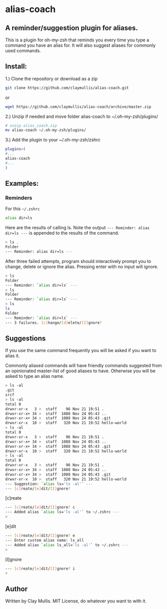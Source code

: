 # alias-coach


## A reminder/suggestion plugin for aliases.

This is a plugin for oh-my-zsh that reminds you every time you type a command you have an alias for. It will also suggest aliases for commonly used commands.


## Install:

1.) Clone the repository or download as a zip
```zsh
git clone https://github.com/claymullis/alias-coach.git
```

or 

```zsh
wget https://github.com/claymullis/alias-coach/archive/master.zip
```

2.) Unzip if needed and move folder alias-coach to ~/.oh-my-zsh/plugins/
```zsh
# unzip alias_coach.zip
mv alias-coach ~/.oh-my-zsh/plugins/
```

3.) Add the plugin to your ~/.oh-my-zsh/zshrc
```zsh
plugins=(
#...
alias-coach
#...
)
```


## Examples:

### Reminders

For this `~/.zshrc`

```sh
alias dir=ls
```


Here are the results of calling ls. Note the output `--- Reminder: alias dir=ls ---` is appended to the results of the command.

```sh
> ls .
Folder
--- Reminder: alias dir=ls ---
```

After three failed attempts, program should interactively prompt you to change, delete or ignore the alias. Pressing enter with no input will ignore.

```sh
> ls
Folder
--- Reminder: `alias dir=ls` ---
> ls
Folder
--- Reminder: `alias dir=ls` ---
> ls
ls
Folder
--- Reminder: `alias dir=ls` ---
--- 3 failures. [c]hange/[d]elete/[I]gnore?  

```


## Suggestions

If you use the same command frequently you will be asked if you want to alias it.

Commonly aliased commands will have friendly commands suggested from an opinionated master-list of good aliases to have. Otherwise you will be asked to type an alias name.

```sh
> ls -al
.git
srcf
> ls -al 
total 0
drwxr-xr-x   3 >  staff    96 Nov 21 19:51 .
drwxr-xr-x+ 34 >  staff  1088 Nov 24 05:43 ..
drwxr-xr-x+ 34 >  staff  1088 Nov 24 05:43 .git
drwxr-xr-x  10 >  staff   320 Nov 21 19:52 hello-world
> ls -al 
total 0
drwxr-xr-x   3 >  staff    96 Nov 21 19:51 .
drwxr-xr-x+ 34 >  staff  1088 Nov 24 05:43 ..
drwxr-xr-x+ 34 >  staff  1088 Nov 24 05:43 .git
drwxr-xr-x  10 >  staff   320 Nov 21 19:52 hello-world
> ls -al 
total 0
drwxr-xr-x   3 >  staff    96 Nov 21 19:51 .
drwxr-xr-x+ 34 >  staff  1088 Nov 24 05:43 ..
drwxr-xr-x+ 34 >  staff  1088 Nov 24 05:43 .git
drwxr-xr-x  10 >  staff   320 Nov 21 19:52 hello-world
--- Suggestion: `alias ls='ls -al'` ---
--- [c]reate/[e]dit/[I]gnore?
```

[c]reate
```sh
--- [c]reate/[e]dit/[I]gnore? c
--- Added alias `alias ls='ls -al'` to ~/.zshrc ---
>
```

[e]dit
```sh
--- [c]reate/[e]dit/[I]gnore? e
--- Enter custom alias name: ls_all
--- Added alias `alias ls_all='ls -al'` to ~/.zshrc ---
>
```

[I]gnore
```sh
--- [c]reate/[e]dit/[I]gnore? i
> 
```


Author
---

Written by Clay Mullis. MIT License, do whatever you want to with it. 
